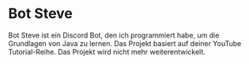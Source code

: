 # Bot Steve

Bot Steve ist ein Discord Bot, den ich programmiert habe, um die Grundlagen von Java zu lernen. Das Projekt basiert auf deiner  YouTube Tutorial-Reihe. 
Das Projekt wird nicht mehr weiterentwickelt.
